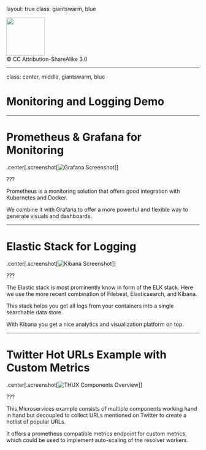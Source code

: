 layout: true
class: giantswarm, blue
<div class="header"><img src="../img/giantswarm.png" style="height: 100px;"/></div>
<div class="footer"><span>&copy; CC Attribution-ShareAlike 3.0</span></div>

---

class: center, middle, giantswarm, blue

# Monitoring and Logging Demo

---

# Prometheus & Grafana for Monitoring

.center[.screenshot[![Grafana Screenshot](../img/grafana_cluster_overview.png)]]

???

Prometheus is a monitoring solution that offers good integration with Kubernetes and Docker.

We combine it with Grafana to offer a more powerful and flexible way to generate visuals and dashboards.

---

# Elastic Stack for Logging

.center[.screenshot[![Kibana Screenshot](../img/kibana.png)]]

???

The Elastic stack is most prominently know in form of the ELK stack. Here we use the more recent combination of Filebeat, Elasticsearch, and Kibana.

This stack helps you get all logs from your containers into a single searchable data store.

With Kibana you get a nice analytics and visualization platform on top.

---

# Twitter Hot URLs Example with Custom Metrics

.center[.screenshot[![THUX Components Overview](../img/thux-overview.png)]]

???

This Microservices example consists of multiple components working hand in hand but decoupled to collect URLs mentioned on Twitter to create a hotlist of popular URLs.

It offers a prometheus compatible metrics endpoint for custom metrics, which could be used to implement auto-scaling of the resolver workers.